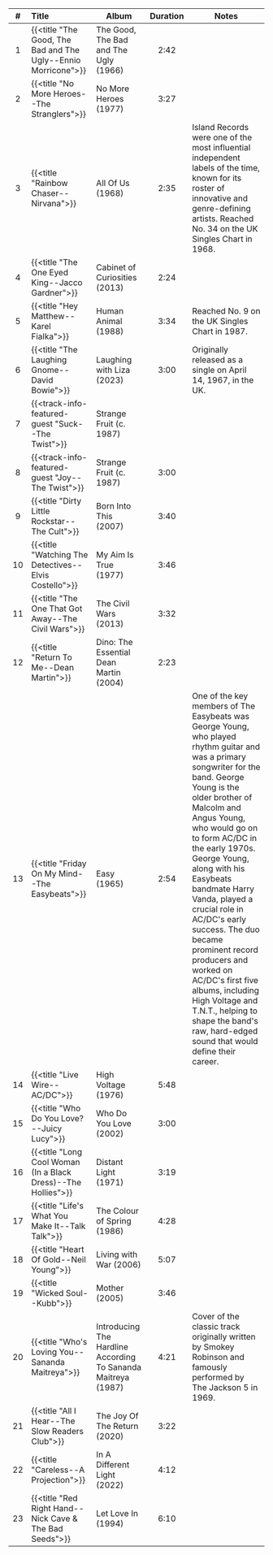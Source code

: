 | #  | Title                                                         | Album                                                         | Duration | Notes                                                                                                                                                                                                                                                                                                                                                                                                                                                                                                                                                              |
|:--:|:--------------------------------------------------------------|---------------------------------------------------------------|:--------:|--------------------------------------------------------------------------------------------------------------------------------------------------------------------------------------------------------------------------------------------------------------------------------------------------------------------------------------------------------------------------------------------------------------------------------------------------------------------------------------------------------------------------------------------------------------------|
| 1  | {{<title "The Good, The Bad and The Ugly--Ennio Morricone">}} | The Good, The Bad and The Ugly (1966)                         |   2:42   |                                                                                                                                                                                                                                                                                                                                                                                                                                                                                                                                                                    |
| 2  | {{<title "No More Heroes--The Stranglers">}}                  | No More Heroes (1977)                                         |   3:27   |                                                                                                                                                                                                                                                                                                                                                                                                                                                                                                                                                                    |
| 3  | {{<title "Rainbow Chaser--Nirvana">}}                         | All Of Us (1968)                                              |   2:35   | Island Records were one of the most influential independent labels of the time, known for its roster of innovative and genre-defining artists. Reached No. 34 on the UK Singles Chart in 1968.                                                                                                                                                                                                                                                                                                                                                                     |
| 4  | {{<title "The One Eyed King--Jacco Gardner">}}                | Cabinet of Curiosities (2013)                                 |   2:24   |                                                                                                                                                                                                                                                                                                                                                                                                                                                                                                                                                                    |
| 5  | {{<title "Hey Matthew--Karel Fialka">}}                       | Human Animal (1988)                                           |   3:34   | Reached No. 9 on the UK Singles Chart in 1987.                                                                                                                                                                                                                                                                                                                                                                                                                                                                                                                     |
| 6  | {{<title "The Laughing Gnome--David Bowie">}}                 | Laughing with Liza (2023)                                     |   3:00   | Originally released as a single on April 14, 1967, in the UK.                                                                                                                                                                                                                                                                                                                                                                                                                                                                                                      |
| 7  | {{<track-info-featured-guest "Suck--The Twist">}}             | Strange Fruit (c. 1987)                                       |          |                                                                                                                                                                                                                                                                                                                                                                                                                                                                                                                                                                    |
| 8  | {{<track-info-featured-guest "Joy--The Twist">}}              | Strange Fruit (c. 1987)                                       |   3:00   |                                                                                                                                                                                                                                                                                                                                                                                                                                                                                                                                                                    |
| 9  | {{<title "Dirty Little Rockstar--The Cult">}}                 | Born Into This (2007)                                         |   3:40   |                                                                                                                                                                                                                                                                                                                                                                                                                                                                                                                                                                    |
| 10 | {{<title "Watching The Detectives--Elvis Costello">}}         | My Aim Is True (1977)                                         |   3:46   |                                                                                                                                                                                                                                                                                                                                                                                                                                                                                                                                                                    |
| 11 | {{<title "The One That Got Away--The Civil Wars">}}           | The Civil Wars (2013)                                         |   3:32   |                                                                                                                                                                                                                                                                                                                                                                                                                                                                                                                                                                    |
| 12 | {{<title "Return To Me--Dean Martin">}}                       | Dino: The Essential Dean Martin (2004)                        |   2:23   |                                                                                                                                                                                                                                                                                                                                                                                                                                                                                                                                                                    |
| 13 | {{<title "Friday On My Mind--The Easybeats">}}                | Easy (1965)                                                   |   2:54   | One of the key members of The Easybeats was George Young, who played rhythm guitar and was a primary songwriter for the band. George Young is the older brother of Malcolm and Angus Young, who would go on to form AC/DC in the early 1970s. George Young, along with his Easybeats bandmate Harry Vanda, played a crucial role in AC/DC's early success. The duo became prominent record producers and worked on AC/DC's first five albums, including High Voltage and T.N.T., helping to shape the band's raw, hard-edged sound that would define their career. |
| 14 | {{<title "Live Wire--AC/DC">}}                                | High Voltage (1976)                                           |   5:48   |                                                                                                                                                                                                                                                                                                                                                                                                                                                                                                                                                                    |
| 15 | {{<title "Who Do You Love?--Juicy Lucy">}}                    | Who Do You Love (2002)                                        |   3:00   |                                                                                                                                                                                                                                                                                                                                                                                                                                                                                                                                                                    |
| 16 | {{<title "Long Cool Woman (In a Black Dress)--The Hollies">}} | Distant Light (1971)                                          |   3:19   |                                                                                                                                                                                                                                                                                                                                                                                                                                                                                                                                                                    |
| 17 | {{<title "Life's What You Make It--Talk Talk">}}              | The Colour of Spring (1986)                                   |   4:28   |                                                                                                                                                                                                                                                                                                                                                                                                                                                                                                                                                                    |
| 18 | {{<title "Heart Of Gold--Neil Young">}}                       | Living with War (2006)                                        |   5:07   |                                                                                                                                                                                                                                                                                                                                                                                                                                                                                                                                                                    |
| 19 | {{<title "Wicked Soul--Kubb">}}                               | Mother (2005)                                                 |   3:46   |                                                                                                                                                                                                                                                                                                                                                                                                                                                                                                                                                                    |
| 20 | {{<title "Who's Loving You--Sananda Maitreya">}}              | Introducing The Hardline According To Sananda Maitreya (1987) |   4:21   | Cover of the classic track originally written by Smokey Robinson and famously performed by The Jackson 5 in 1969.                                                                                                                                                                                                                                                                                                                                                                                                                                                  |
| 21 | {{<title "All I Hear--The Slow Readers Club">}}               | The Joy Of The Return (2020)                                  |   3:22   |                                                                                                                                                                                                                                                                                                                                                                                                                                                                                                                                                                    |
| 22 | {{<title "Careless--A Projection">}}                          | In A Different Light (2022)                                   |   4:12   |                                                                                                                                                                                                                                                                                                                                                                                                                                                                                                                                                                    |
| 23 | {{<title "Red Right Hand--Nick Cave & The Bad Seeds">}}       | Let Love In (1994)                                            |   6:10   |                                                                                                                                                                                                                                                                                                                                                                                                                                                                                                                                                                    |
